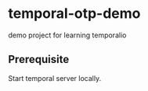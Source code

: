 # temporal-otp-demo
demo project for learning temporalio  

## Prerequisite
Start temporal server locally.
